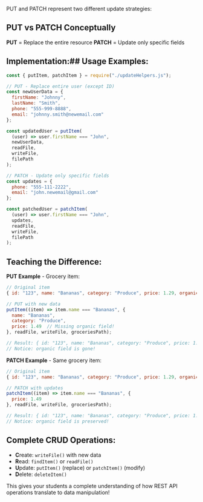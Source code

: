 PUT and PATCH represent two different update strategies:

## PUT vs PATCH Conceptually

**PUT** = Replace the entire resource
**PATCH** = Update only specific fields

## Implementation:## Usage Examples:

```javascript
const { putItem, patchItem } = require("./updateHelpers.js");

// PUT - Replace entire user (except ID)
const newUserData = {
  firstName: "Johnny",
  lastName: "Smith",
  phone: "555-999-8888",
  email: "johnny.smith@newemail.com"
};

const updatedUser = putItem(
  (user) => user.firstName === "John",
  newUserData,
  readFile,
  writeFile,
  filePath
);

// PATCH - Update only specific fields
const updates = {
  phone: "555-111-2222",
  email: "john.newemail@gmail.com"
};

const patchedUser = patchItem(
  (user) => user.firstName === "John",
  updates,
  readFile,
  writeFile,
  filePath
);
```

## Teaching the Difference:

**PUT Example** - Grocery item:
```javascript
// Original item
{ id: "123", name: "Bananas", category: "Produce", price: 1.29, organic: true }

// PUT with new data
putItem((item) => item.name === "Bananas", {
  name: "Bananas",
  category: "Produce",
  price: 1.49  // Missing organic field!
}, readFile, writeFile, groceriesPath);

// Result: { id: "123", name: "Bananas", category: "Produce", price: 1.49 }
// Notice: organic field is gone!
```

**PATCH Example** - Same grocery item:
```javascript
// Original item
{ id: "123", name: "Bananas", category: "Produce", price: 1.29, organic: true }

// PATCH with updates
patchItem((item) => item.name === "Bananas", {
  price: 1.49
}, readFile, writeFile, groceriesPath);

// Result: { id: "123", name: "Bananas", category: "Produce", price: 1.49, organic: true }
// Notice: organic field is preserved!
```

## Complete CRUD Operations:
- **C**reate: `writeFile()` with new data
- **R**ead: `findItem()` or `readFile()`
- **U**pdate: `putItem()` (replace) or `patchItem()` (modify)
- **D**elete: `deleteItem()`

This gives your students a complete understanding of how REST API operations translate to data manipulation!